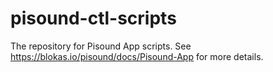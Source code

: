 # pisound-ctl-scripts

The repository for Pisound App scripts. See https://blokas.io/pisound/docs/Pisound-App for more details.
